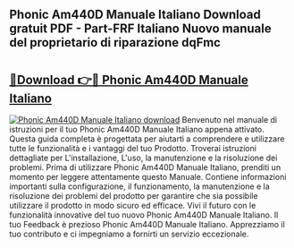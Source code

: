 ## Phonic Am440D Manuale Italiano Download gratuit PDF - Part-FRF Italiano Nuovo manuale del proprietario di riparazione dqFmc

# <h2><a href="http://dfdrs36.blite.top/?on=Phonic+Am440D+Manuale+Italiano">🔗Download 👉🔴 Phonic Am440D Manuale Italiano</a></h2>

[![Phonic Am440D Manuale Italiano download](https://i.imgur.com/lujVjoI.png)](http://dfdrs36.blite.top/?on=Phonic+Am440D+Manuale+Italiano)
Benvenuto nel manuale di istruzioni per il tuo Phonic Am440D Manuale Italiano appena attivato. Questa guida completa è progettata per aiutarti a comprendere e utilizzare tutte le funzionalità e i vantaggi del tuo Prodotto. Troverai istruzioni dettagliate per L'installazione, L'uso, la manutenzione e la risoluzione dei problemi. Prima di utilizzare Phonic Am440D Manuale Italiano, prenditi un momento per leggere attentamente questo Manuale. Contiene informazioni importanti sulla configurazione, il funzionamento, la manutenzione e la risoluzione dei problemi del prodotto per garantire che sia possibile utilizzare il prodotto in modo sicuro ed efficace. Vivi il futuro con le funzionalità innovative del tuo nuovo Phonic Am440D Manuale Italiano. Il tuo Feedback è prezioso Phonic Am440D Manuale Italiano. Apprezziamo il tuo contributo e ci impegniamo a fornirti un servizio eccezionale.
